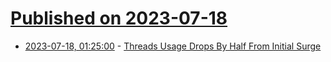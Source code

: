 # [Published on 2023-07-18](index.md)

* [2023-07-18, 01:25:00](https://tech.slashdot.org/story/23/07/18/003225/threads-usage-drops-by-half-from-initial-surge?utm_source=rss1.0mainlinkanon&utm_medium=feed) - [Threads Usage Drops By Half From Initial Surge](https://tech.slashdot.org/story/23/07/18/003225/threads-usage-drops-by-half-from-initial-surge?utm_source=rss1.0mainlinkanon&utm_medium=feed)
